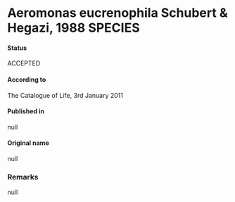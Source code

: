 # Aeromonas eucrenophila Schubert & Hegazi, 1988 SPECIES

#### Status
ACCEPTED

#### According to
The Catalogue of Life, 3rd January 2011

#### Published in
null

#### Original name
null

### Remarks
null